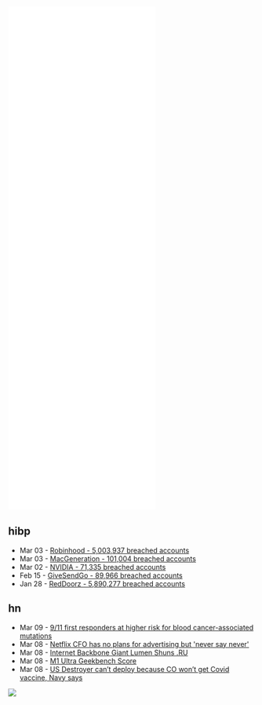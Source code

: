 ![Metrics](https://raw.githubusercontent.com/phixion/phixion/master/metrics.svg)

## hibp

<!--
for https://github.com/phixion/phixion/blob/main/.github/workflows/feeds.yml
-->
<!--START_SECTION:haveibeenpwnd-->
- Mar 03 - [Robinhood - 5,003,937 breached accounts](https://haveibeenpwned.com/PwnedWebsites#Robinhood)
- Mar 03 - [MacGeneration - 101,004 breached accounts](https://haveibeenpwned.com/PwnedWebsites#MacGeneration)
- Mar 02 - [NVIDIA - 71,335 breached accounts](https://haveibeenpwned.com/PwnedWebsites#NVIDIA)
- Feb 15 - [GiveSendGo - 89,966 breached accounts](https://haveibeenpwned.com/PwnedWebsites#GiveSendGo)
- Jan 28 - [RedDoorz - 5,890,277 breached accounts](https://haveibeenpwned.com/PwnedWebsites#RedDoorz)
<!--END_SECTION:haveibeenpwnd-->

## hn

<!--
for https://github.com/phixion/phixion/blob/main/.github/workflows/feeds.yml
-->
<!--START_SECTION:hn-->
- Mar 09 - [9/11 first responders at higher risk for blood cancer-associated mutations](https://news.vumc.org/2022/03/07/study-finds-world-trade-center-responders-at-higher-risk-for-blood-cancer-associated-mutations/)
- Mar 08 - [Netflix CFO has no plans for advertising but 'never say never'](https://www.reuters.com/technology/netflix-cfo-has-no-plans-advertising-never-say-never-2022-03-08/)
- Mar 08 - [Internet Backbone Giant Lumen Shuns .RU](https://krebsonsecurity.com/2022/03/internet-backbone-giant-lumen-shuns-ru/)
- Mar 08 - [M1 Ultra Geekbench Score](https://browser.geekbench.com/v5/cpu/13330272)
- Mar 08 - [US Destroyer can’t deploy because CO won’t get Covid vaccine, Navy says](https://www.navytimes.com/news/your-navy/2022/03/08/destroyer-cant-deploy-because-co-wont-get-covid-vaccine-navy-says/)
<!--END_SECTION:hn-->

<!--
for https://yhype.me
-->
![](https://hit.yhype.me/github/profile?user_id=13013670)
